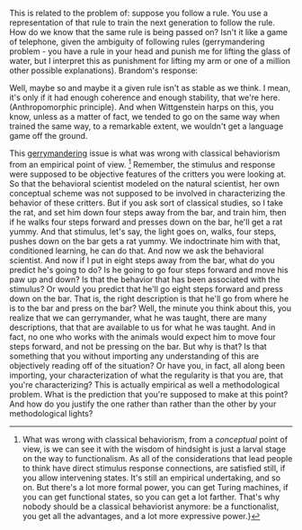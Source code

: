 This is related to the problem of: suppose you follow a rule. You use a
representation of that rule to train the next generation to follow the rule.
How do we know that the same rule is being passed on? Isn't it like a game of
telephone, given the ambiguity of following rules (gerrymandering problem - you
have a rule in your head and punish me for lifting the glass of water, but I
interpret this as punishment for lifting my arm or one of a million other
possible explanations). Brandom's response:

Well, maybe so and maybe it a given rule isn't as stable as we think. I mean,
it's only if it had enough coherence and enough stability, that we're here.
(Anthropomorphic principle). And when Wittgenstein harps on this, you know, unless
as a matter of fact, we tended to go on the same way when trained the same way,
to a remarkable extent, we wouldn't get a language game off the ground.

This [gerrymandering](/docs/phil/problems/disjunctivitis.qmd) issue is what was 
wrong with classical 
behaviorism from an empirical point of
view. [^1] Remember, the stimulus and 
response were supposed to be
objective features of the critters you were looking at. So that the behavioral
scientist modeled on the natural scientist, her own conceptual scheme was not
supposed to be involved in characterizing the behavior of these critters. But
if you ask sort of classical studies, so I take the rat, and set him down four
steps away from the bar, and train him, then if he walks four steps forward and
presses down on the bar, he'll get a rat yummy. And that stimulus, let's say,
the light goes on, walks, four steps, pushes down on the bar gets a rat yummy.
We indoctrinate him with that, conditioned learning, he can do that. And now
we ask the behavioral scientist. And now if I put in eight steps away from
the bar, what do you predict he's going to do? Is he going to go four steps
forward and move his paw up and down? Is that the behavior that has been
associated with the stimulus? Or would you predict that he'll go eight steps
forward and press down on the bar. That is, the right description is that he'll
go from where he is to the bar and press on the bar? Well, the minute you think
about this, you realize that we can gerrymander, what he was taught,
there are many descriptions, that that are available to us for what he was
taught. And in fact, no one who works with the animals would expect him to
move four steps forward, and not be pressing on the bar. But why
is that? Is that something that you without importing any understanding of
this are objectively reading off of the situation? Or have you, in fact, all
along been importing, your characterization of what the regularity
is that you are, that you're characterizing? This is actually empirical as well 
a methodological
problem. What is the prediction that you're supposed to make at this point?
And how do you justify the one rather than rather than the other by your
methodological lights?

[^1]: What was wrong with
      classical behaviorism, from a *conceptual* point of view, is we can see it with
      the wisdom of hindsight is just a larval stage on the way to functionalism. As
      all of the considerations that lead people to think have direct stimulus
      response connections, are satisfied still, if you allow intervening states. 
      It's still an empirical undertaking, and so on. But there's a
      lot more formal power, you can get Turing machines, if you can get functional
      states, so you can get a lot farther. That's why
      nobody should be a classical behaviorist anymore: be a functionalist, you get
      all the advantages, and a lot more expressive power.}